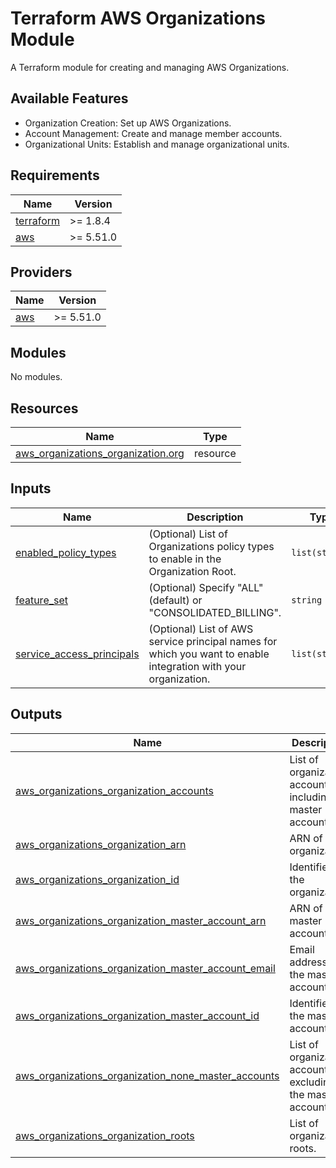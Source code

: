 <!-- BEGIN_TF_DOCS -->
# Terraform AWS Organizations Module
A Terraform module for creating and managing AWS Organizations.

## Available Features

- Organization Creation: Set up AWS Organizations.
- Account Management: Create and manage member accounts.
- Organizational Units: Establish and manage organizational units.

## Requirements

| Name | Version |
|------|---------|
| <a name="requirement_terraform"></a> [terraform](#requirement\_terraform) | >=  1.8.4 |
| <a name="requirement_aws"></a> [aws](#requirement\_aws) | >= 5.51.0 |

## Providers

| Name | Version |
|------|---------|
| <a name="provider_aws"></a> [aws](#provider\_aws) | >= 5.51.0 |

## Modules

No modules.

## Resources

| Name | Type |
|------|------|
| [aws_organizations_organization.org](https://registry.terraform.io/providers/hashicorp/aws/latest/docs/resources/organizations_organization) | resource |

## Inputs

| Name | Description | Type | Default | Required |
|------|-------------|------|---------|:--------:|
| <a name="input_enabled_policy_types"></a> [enabled\_policy\_types](#input\_enabled\_policy\_types) | (Optional) List of Organizations policy types to enable in the Organization Root. | `list(string)` | `[]` | no |
| <a name="input_feature_set"></a> [feature\_set](#input\_feature\_set) | (Optional) Specify "ALL" (default) or "CONSOLIDATED\_BILLING". | `string` | n/a | yes |
| <a name="input_service_access_principals"></a> [service\_access\_principals](#input\_service\_access\_principals) | (Optional) List of AWS service principal names for which you want to enable integration with your organization. | `list(string)` | `[]` | no |

## Outputs

| Name | Description |
|------|-------------|
| <a name="output_aws_organizations_organization_accounts"></a> [aws\_organizations\_organization\_accounts](#output\_aws\_organizations\_organization\_accounts) | List of organization accounts including the master account. |
| <a name="output_aws_organizations_organization_arn"></a> [aws\_organizations\_organization\_arn](#output\_aws\_organizations\_organization\_arn) | ARN of the organization. |
| <a name="output_aws_organizations_organization_id"></a> [aws\_organizations\_organization\_id](#output\_aws\_organizations\_organization\_id) | Identifier of the organization. |
| <a name="output_aws_organizations_organization_master_account_arn"></a> [aws\_organizations\_organization\_master\_account\_arn](#output\_aws\_organizations\_organization\_master\_account\_arn) | ARN of the master account. |
| <a name="output_aws_organizations_organization_master_account_email"></a> [aws\_organizations\_organization\_master\_account\_email](#output\_aws\_organizations\_organization\_master\_account\_email) | Email address of the master account. |
| <a name="output_aws_organizations_organization_master_account_id"></a> [aws\_organizations\_organization\_master\_account\_id](#output\_aws\_organizations\_organization\_master\_account\_id) | Identifier of the master account. |
| <a name="output_aws_organizations_organization_none_master_accounts"></a> [aws\_organizations\_organization\_none\_master\_accounts](#output\_aws\_organizations\_organization\_none\_master\_accounts) | List of organization accounts excluding the master account. |
| <a name="output_aws_organizations_organization_roots"></a> [aws\_organizations\_organization\_roots](#output\_aws\_organizations\_organization\_roots) | List of organization roots. |
<!-- END_TF_DOCS -->